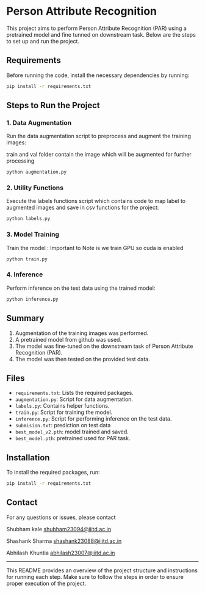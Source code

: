 
# Person Attribute Recognition

This project aims to perform Person Attribute Recognition (PAR) using a pretrained model and fine tunned on downstream task. Below are the steps to set up and run the project.

## Requirements

Before running the code, install the necessary dependencies by running:

```bash
pip install -r requirements.txt
```

## Steps to Run the Project

### 1. Data Augmentation

Run the data augmentation script to preprocess and augment the training images:

train and val folder contain the image which will be augmented for further processing

```bash
python augmentation.py
```

### 2. Utility Functions

Execute the labels functions script which contains code to map label to augmented images and save in csv functions for the project:

```bash
python labels.py
```

### 3. Model Training

Train the model :
Important to Note is we train GPU so cuda is enabled 

```bash
python train.py
```

### 4. Inference

Perform inference on the test data using the trained model:

```bash
python inference.py
```

## Summary

1. Augmentation of the training images was performed.
2. A pretrained model from github was used.
3. The model was fine-tuned on the downstream task of Person Attribute Recognition (PAR).
4. The model was then tested on the provided test data.

## Files

- `requirements.txt`: Lists the required packages.
- `augmentation.py`: Script for data augmentation.
- `labels.py`: Contains helper functions.
- `train.py`: Script for training the model.
- `inference.py`: Script for performing inference on the test data.
- `submision.txt`: prediction on test data
- `best_model_v2.pth`: model trained and saved.
- `best_model.pth`: pretrained used for PAR task.

## Installation

To install the required packages, run:

```bash
pip install -r requirements.txt
```

## Contact

For any questions or issues, please contact 

Shubham kale 
shubham23094@iiitd.ac.in

Shashank Sharma 
shashank23088@iiitd.ac.in

Abhilash Khuntia
abhilash23007@iiitd.ac.in

---

This README provides an overview of the project structure and instructions for running each step. Make sure to follow the steps in order to ensure proper execution of the project.
